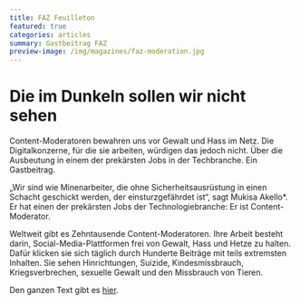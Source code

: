 ```yaml
---
title: FAZ Feuilleton
featured: true
categories: articles
summary: Gastbeitrag FAZ
preview-image: /img/magazines/faz-moderation.jpg
---
```


# Die im Dunkeln sollen wir nicht sehen

Content-Moderatoren bewahren uns vor Gewalt und Hass im Netz. Die Digitalkonzerne, für die sie arbeiten, würdigen das jedoch nicht. Über die Ausbeutung in einem der prekärsten Jobs in der Techbranche. Ein Gastbeitrag. 

<p>„Wir sind wie Minenarbeiter, die ohne Sicherheitsausrüstung in einen Schacht geschickt werden, der einsturzgefährdet ist“, sagt Mukisa Akello*. Er hat einen der prekärsten Jobs der Technologiebranche: Er ist Content-Moderator.

Weltweit gibt es Zehntausende Content-Moderatoren. Ihre Arbeit besteht darin, Social-Media-Plattformen frei von Gewalt, Hass und Hetze zu halten. Dafür klicken sie sich täglich durch Hunderte Beiträge mit teils extremsten Inhalten. Sie sehen Hinrichtungen, Suizide, Kindesmissbrauch, Kriegsverbrechen, sexuelle Gewalt und den Missbrauch von Tieren.</p>
Den ganzen Text gibt es [hier].


[hier]: [http://impact-partner.eu/enorm/enorm-magazin.de/enorm-leseprobe.pdf](https://www.faz.net/aktuell/feuilleton/debatten/julia-kloiber-und-paulina-froehlich-ueber-demokratische-zukunft-18805279.html)https://www.faz.net/aktuell/feuilleton/debatten/julia-kloiber-und-paulina-froehlich-ueber-demokratische-zukunft-18805279.html](https://www.faz.net/aktuell/feuilleton/medien/wie-content-moderatoren-fuer-ihre-arbeit-ausgebeutet-werden-19009708.html)https://www.faz.net/aktuell/feuilleton/medien/wie-content-moderatoren-fuer-ihre-arbeit-ausgebeutet-werden-19009708.html
